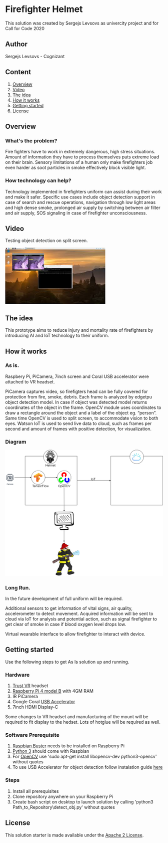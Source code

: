 # Firefighter Helmet

This solution was created by Sergejs Levsovs as univercity project and for Call for Code 2020

## Author

Sergejs Levsovs - Cognizant

## Content

1. [Overview](#overview)
2. [Video](#video)
3. [The idea](#the-idea)
4. [How it works](#how-it-works)
5. [Getting started](#getting-started)
6. [License](#license)

## Overview

### What's the problem?

Fire fighters have to work in extremely dangerous, high stress situations. Amount of information they have to process themselves puts extreme load on their brain. 
Sensory limitations of a human only make firefighters job even harder as soot particles in smoke effectively block visible light.

### How technology can help?

Technology implemented in firefighters uniform can assist during their work and make it safer. Specific use cases include object detection support in case of search 
and rescue operations, navigation through low light areas and high dense smoke, prolonged air supply by switching between air filter and air supply, SOS signaling 
in case of firefighter unconsciousness.

## Video

Testing object detection on split screen.

[![Testing object detection on split screen. ](./images/mq2.jpg)](https://www.youtube.com/watch?v=BS9kmBgaW4c)

## The idea

This prototype aims to reduce injury and mortality rate of firefighters by introducing AI and IoT technology to their uniform.

## How it works

### As is.

Raspbery Pi, PiCamera, 7inch screen and Coral USB accelerator were attached to VR headset.

PiCamera captures video, so firefigters head can be fully covered for protection from fire, smoke, debris. Each frame is analyzed by edgetpu object detection model. 
In case if object was detected model returns coordinates of the object in the frame. OpenCV module uses coordinates to draw a rectangle around the object and a label 
of the object eg. “person”. Same time OpenCV is used to split screen, to accommodate vision to both eyes. Watson IoT is used to send live data to cloud, 
such as frames per second and amount of frames with positive detection, for visualization.

### Diagram

![Disaster resiliency architecture diagram](/images/Fireman.png)

### Long Run.

In the future development of full uniform will be required.

Additional sensors to get information of vital signs, air quality, accelerometer to detect movement. Acquired information will be sent to cloud via IoT for analysis 
and potential action, such as signal firefighter to get clear of smoke in case if blood oxygen level drops low.

Virtual wearable interface to allow firefighter to interact with device.

## Getting started

Use the following steps to get As Is solution up and running.

### Hardware

1. [Trust VR]( https://www.trust.com/en/virtualreality) headset
2. [Raspberry Pi 4 model B](https://www.raspberrypi.org/products/raspberry-pi-4-model-b/) with 4GM RAM
3. IR PiCamera
4. Google Coral [USB Accelerator](https://coral.ai/products/accelerator/)
5. 7inch HDMI Display-C

Some changes to VR headset and manufacturing of the mount will be required to fit display to the hedset.
Lots of hotglue will be required as well.

### Software Prerequisite

1. [Raspbian Buster](https://www.raspberrypi.org/downloads/raspberry-pi-os/) needs to be installed on Raspberry Pi
2. [Python 3](https://www.python.org/download/releases/3.0/) should come with Raspbian
3. For [OpenCV](https://opencv.org/) use 'sudo apt-get install libopencv-dev python3-opencv' without quotes
4. To use USB Accelerator for object detection follow instalation guide [here](https://coral.withgoogle.com/docs/accelerator/get-started/)

### Steps

1. Install all prerequisites
2. Clone repository anywhere on your Raspberry Pi
3. Create bash script on desktop to launch solution by calling 'python3 Path_to_Repository\detect_obj.py' without quotes

## License

This solution starter is made available under the [Apache 2 License](LICENSE).



